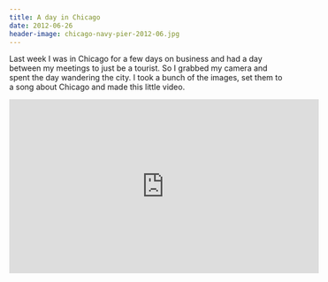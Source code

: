 ```yaml
---
title: A day in Chicago
date: 2012-06-26
header-image: chicago-navy-pier-2012-06.jpg
---
```



Last week I was in Chicago for a few days on business and had a day between my meetings to just be a tourist. So I grabbed my camera and spent the day wandering the city. I took a bunch of the images, set them to a song about Chicago and made this little video.

<iframe width="560" height="315" src="https://www.youtube.com/embed/KFgaYKfUiCE" frameborder="0" allowfullscreen></iframe>

